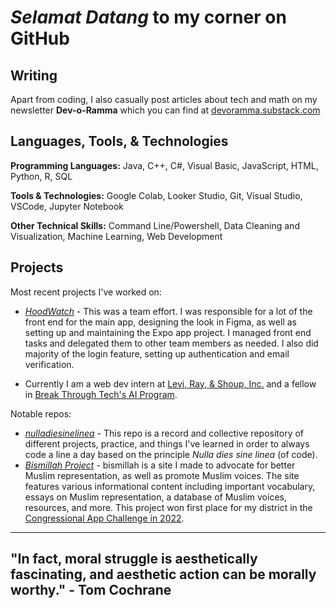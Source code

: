 # _Selamat Datang_ to my corner on GitHub
## Writing
Apart from coding, I also casually post articles about tech and math on my newsletter **Dev-o-Ramma** which you can find at [devoramma.substack.com](https://devoramma.substack.com/)

## Languages, Tools, & Technologies
**Programming Languages:** Java, C++, C#, Visual Basic, JavaScript, HTML, Python, R, SQL

**Tools & Technologies:** Google Colab, Looker Studio, Git, Visual Studio, VSCode, Jupyter Notebook

**Other Technical Skills:** Command Line/Powershell, Data Cleaning and Visualization, Machine Learning, Web Development

## Projects
Most recent projects I've worked on:
- [_HoodWatch_](https://github.com/mrchow330/Neighborhood-Safety-App) - This was a team effort. I was responsible for a lot of the front end for the main app, designing the look in Figma, as well as setting up and maintaining the Expo app project. I managed front end tasks and delegated them to other team members as needed. I also did majority of the login feature, setting up authentication and email verification.

- Currently I am a web dev intern at [Levi, Ray, & Shoup, Inc.](https://www.lrswebsolutions.com/) and a fellow in [Break Through Tech's AI Program](https://www.breakthroughtech.org/programs/the-ai-program/). 
  
Notable repos:

- [_nulladiesinelinea_](https://github.com/warramma/nulladiessinelinea/tree/main) - This repo is a record and collective repository of different projects, practice, and things I've learned in order to always code a line a day based on the principle *Nulla dies sine linea* (of code). 
- [_Bismillah Project_](https://warramma.github.io/bismillah-twopointoh/) - bismillah is a site I made to advocate for better Muslim representation, as well as promote Muslim voices. The site features various informational content including important vocabulary, essays on Muslim representation, a database of Muslim voices, resources, and more. This project won first place for my district in the [Congressional App Challenge in 2022](https://www.congressionalappchallenge.us/22-il18/).

-------------------
## "In fact, moral struggle is aesthetically fascinating, and aesthetic action can be morally worthy." - Tom Cochrane
